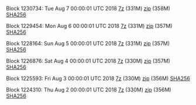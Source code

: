 Block 1230734: Tue Aug  7 00:00:01 UTC 2018 [7z](https://transfer.sh/OAWVV/bootstrap.dat.20180807.7z) (331M) [zip](https://transfer.sh/dmmbS/bootstrap.dat.20180807.zip) (358M) [SHA256](https://transfer.sh/baoau/sha256.txt)

Block 1229454: Mon Aug  6 00:00:01 UTC 2018 [7z](https://transfer.sh/lK6Zv/bootstrap.dat.20180806.7z) (331M) [zip](https://transfer.sh/QTyJd/bootstrap.dat.20180806.zip) (357M) [SHA256](https://transfer.sh/F4ave/sha256.txt)

Block 1228164: Sun Aug  5 00:00:01 UTC 2018 [7z](https://transfer.sh/msdmz/bootstrap.dat.20180805.7z) (331M) [zip](https://transfer.sh/Hlmny/bootstrap.dat.20180805.zip) (357M) [SHA256](https://transfer.sh/yx4ob/sha256.txt)

Block 1226876: Sat Aug  4 00:00:01 UTC 2018 [7z](https://transfer.sh/Mi7kc/bootstrap.dat.20180804.7z) (330M) [zip](https://transfer.sh/RQrFx/bootstrap.dat.20180804.zip) (357M) [SHA256](https://transfer.sh/mCrLT/sha256.txt)

Block 1225593: Fri Aug  3 00:00:01 UTC 2018 [7z](https://transfer.sh/jIxrw/bootstrap.dat.20180803.7z) (330M) [zip](https://transfer.sh/10GPyI/bootstrap.dat.20180803.zip) (356M) [SHA256](https://transfer.sh/QhMmU/sha256.txt)

Block 1224310: Thu Aug  2 00:00:01 UTC 2018 [7z](https://transfer.sh/lwUqF/bootstrap.dat.20180802.7z) (330M) [zip](https://transfer.sh/UbELh/bootstrap.dat.20180802.zip) (356M) [SHA256](https://transfer.sh/1qjSv/sha256.txt)
